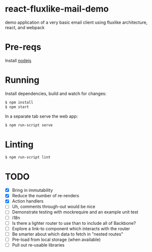 # react-fluxlike-mail-demo

demo application of a very basic email client using fluxlike architecture, react, and webpack

# Pre-reqs

Install [nodejs](https://nodejs.org/)

# Running

Install dependencies, build and watch for changes:

```sh
$ npm install
$ npm start
```

In a separate tab serve the web app:
```sh
$ npm run-script serve
```

# Linting

```sh
$ npm run-script lint
```

# TODO

- [x] Bring in immutability
- [x] Reduce the number of re-renders
- [x] Action handlers
- [ ] Uh, comments through-out would be nice
- [ ] Demonstrate testing with mockrequire and an example unit test
- [ ] i18n
- [ ] Is there a lighter router to use than to include all of Backbone?
- [ ] Explore a link-to component which interacts with the router
- [ ] Be smarter about which data to fetch in "nested routes"
- [ ] Pre-load from local storage (when available)
- [ ] Pull out re-usable libraries

